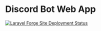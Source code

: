 # Discord Bot Web App

[![Laravel Forge Site Deployment Status](https://img.shields.io/endpoint?url=https%3A%2F%2Fforge.laravel.com%2Fsite-badges%2F9c72065b-b7e3-4419-99a7-155fbd497949%3Fdate%3D1%26label%3D1%26commit%3D1&style=for-the-badge)](https://forge.laravel.com/servers/847680/sites/2597251)
